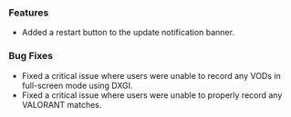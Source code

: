 ### Features
* Added a restart button to the update notification banner.

### Bug Fixes
* Fixed a critical issue where users were unable to record any VODs in full-screen mode using DXGI.
* Fixed a critical issue where users were unable to properly record any VALORANT matches.